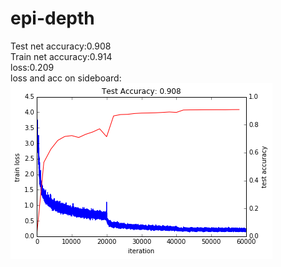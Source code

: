 # epi-depth
Test net accuracy:0.908 <br> 
Train net accuracy:0.914 <br>
loss:0.209 <br>
loss and acc on sideboard: <br> 
![](https://github.com/gehuageyan/epi-depth/blob/4_train_images/loss-acc.png)  


